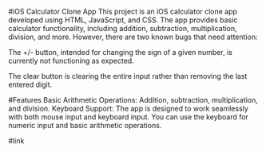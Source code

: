 #iOS Calculator Clone App
This project is an iOS calculator clone app developed using HTML, JavaScript, and CSS. The app provides basic calculator functionality, including addition, subtraction, multiplication, division, and more. However, there are two known bugs that need attention:

The +/- button, intended for changing the sign of a given number, is currently not functioning as expected.

The clear button is clearing the entire input rather than removing the last entered digit.

#Features
Basic Arithmetic Operations: Addition, subtraction, multiplication, and division.
Keyboard Support: The app is designed to work seamlessly with both mouse input and keyboard input. You can use the keyboard for numeric input and basic arithmetic operations.

#link
